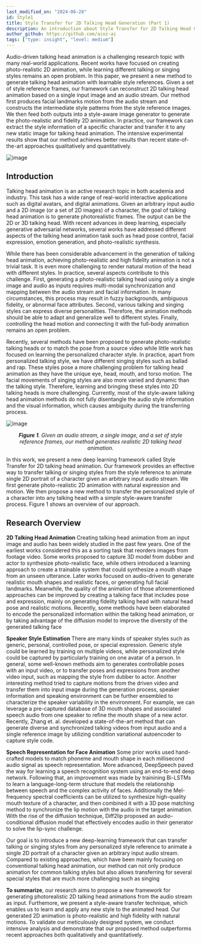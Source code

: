 ```yaml
---
last_modified_on: "2024-06-28"
id: Style1
title: Style Transfer for 2D Talking Head Generation (Part 1)
description: An introduction about Style Transfer for 2D Talking Head Generation
author_github: https://github.com/aioz-ai
tags: ["type: insight", "level: medium"]
---
```


Audio-driven talking head animation is a challenging research topic with many real-world applications. Recent works have focused on creating photo-realistic 2D animation, while learning different talking or singing styles remains an open problem. In this paper, we present a new method to generate talking head animation with learnable style references. Given a set of style reference frames, our framework can reconstruct 2D talking head animation based on a single input image and an audio stream. Our method first produces facial landmarks motion from the audio stream and constructs the intermediate style patterns from the style reference images. We then feed both outputs into a style-aware image generator to generate the photo-realistic and fidelity 2D animation. In practice, our framework can extract the style information of a specific character and transfer it to any new static image for talking head animation. The intensive experimental results show that our method achieves better results than recent state-of-the-art approaches qualitatively and quantitatively.

![image](https://vision.aioz.io/f/c1a222c66dec4a26b3dc/?dl=1)


## Introduction
Talking head animation is an active research topic in both academia and industry. This task has a wide range of real-world interactive applications such as digital avatars, and digital animations. Given an arbitrary input audio and a 2D image (or a set of 2D images) of a character, the goal of talking head animation is to generate photorealistic frames. The output can be the 2D or 3D talking head. With recent advances in deep learning, especially generative adversarial networks, several works have addressed different aspects of the talking head animation task such as head pose control, facial expression, emotion generation, and photo-realistic synthesis.

While there has been considerable advancement in the generation of talking head animation, achieving photo-realistic and high fidelity animation is not a trivial task. It is even more challenging to render natural motion of the head with different styles. In practice, several aspects contribute to this challenge. First, generating a photo-realistic talking head using only a single image and audio as inputs requires multi-modal synchronization and mapping between the audio stream and facial information. In many circumstances, this process may result in fuzzy backgrounds, ambiguous fidelity, or abnormal face attributes. Second, various talking and singing styles can express diverse personalities. Therefore, the animation methods should be able to adapt and generalize well to different styles. Finally, controlling the head motion and connecting it with the full-body animation remains an open problem.


Recently, several methods have been proposed to generate photo-realistic talking heads or to match the pose from a source video while little work has focused on learning the personalized character style. In practice, apart from personalized talking style, we have different singing styles such as ballad and rap. These styles pose a more challenging problem for talking head animation as they have the unique eye, head, mouth, and torso motion. The facial movements of singing styles are also more varied and dynamic than the talking style. Therefore, learning and bringing these styles into 2D talking heads is more challenging. Currently, most of the style-aware talking head animation methods do not fully disentangle the audio style information and the visual information, which causes ambiguity during the transferring process.

![image](https://vision.aioz.io/f/99f06fc5d0134f608242/?dl=1)*<center>**Figure 1**. Given an audio stream, a single image, and a set of style reference frames, our method generates realistic 2D talking head animation.</center>* 



In this work, we present a new deep learning framework called Style Transfer for 2D talking head animation. Our framework provides an effective way to transfer talking or singing styles from the style reference to animate single 2D portrait of a character given an arbitrary input audio stream. We first generate photo-realistic 2D animation with natural expression and motion. We then propose a new method to transfer the personalized style of a character into any talking head with a simple style-aware transfer process. Figure 1 shows an overview of our approach.

## Research Overview
**2D Talking Head Animation** Creating talking head animation from an input image and audio has been widely studied in the past few years. One of the earliest works considered this as a sorting task that reorders images from footage video. Some works proposed to capture 3D model from dubber and actor to synthesize photo-realistic face, while others introduced a learning approach to create a trainable system that could synthesize a mouth shape from an unseen utterance. Later works focused on audio-driven to generate realistic mouth shapes and realistic faces, or generating full facial landmarks. Meanwhile, the quality of the animation of those aforementioned approaches can be improved by creating a talking face that includes pose and expression, mainly on generating fidelity talking head with natural head pose and realistic motions. Recently, some methods have been elaborated to encode the personalized information within the talking head animation, or by taking advantage of the diffusion model to improve the diversity of the generated talking face

**Speaker Style Estimation** There are many kinds of speaker styles such as generic, personal, controlled pose, or special expression. Generic style could be learned by training on multiple videos, while personalized style could be captured by particularly training on one avatar of a person. In general, some well-known methods aim to generates controllable poses with an input video, or to transfer poses and expressions from another video input, such as mapping the style from dubber to actor. Another interesting method tried to capture motions from the driven video and transfer them into input image during the generation process, speaker information and speaking environment can be further ensembled to characterize the speaker variability in the environment. For example, we can leverage a pre-captured database of 3D mouth shapes and associated speech audio from one speaker to refine the mouth shape of a new actor. Recently, Zhang et. al. developed a state-of-the-art method that can generate diverse and synchronized talking videos from input audio and a single reference image by utilizing condition variational autoencoder to capture style code.

**Speech Representation for Face Animation** Some prior works used hand-crafted models to match phoneme and mouth shape in each millisecond audio signal as speech representation. More advanced, DeepSpeech paved the way for learning a speech recognition system using an end-to-end deep network. Following that, an improvement was made by trainining Bi-LSTMs to learn a language-long-term structure that models the relationship between speech and the complex activity of faces. Additionally the Mel-frequency spectral coefficients can be utilized to synthesize high-quality mouth texture of a character, and then combined it with a 3D pose matching method to synchronize the lip motion with the audio in the target animation. With the rise of the diffusion technique, Diff2lip proposed an audio-conditional diffusion model that effectively encodes audio in their generator to solve the lip-sync challenge. 

Our goal is to introduce a new deep-learning framework that can transfer talking or singing styles from any personalized style reference to animate a single 2D portrait of a character given an arbitrary input audio stream. Compared to existing approaches, which have been mainly focusing on conventional talking head animation, our method can not only produce animation for common talking styles but also allows transferring for several special styles that are much more challenging such as singing

**To summarize**, our research aims to propose a new framework for generating photorealistic 2D talking head animations from the audio stream as input. Furthemore, we present a style-aware transfer technique, which enables us to learn and apply any new style to the animated head. Our generated 2D animation is photo-realistic and high fidelity with natural motions. To validate our meticulously designed system, we conduct intensive analysis and demonstrate that our proposed method outperforms recent approaches both qualitatively and quantitatively.